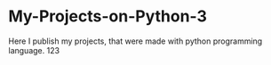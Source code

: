 # My-Projects-on-Python-3
Here I publish my projects, that were made with python programming language.
123
